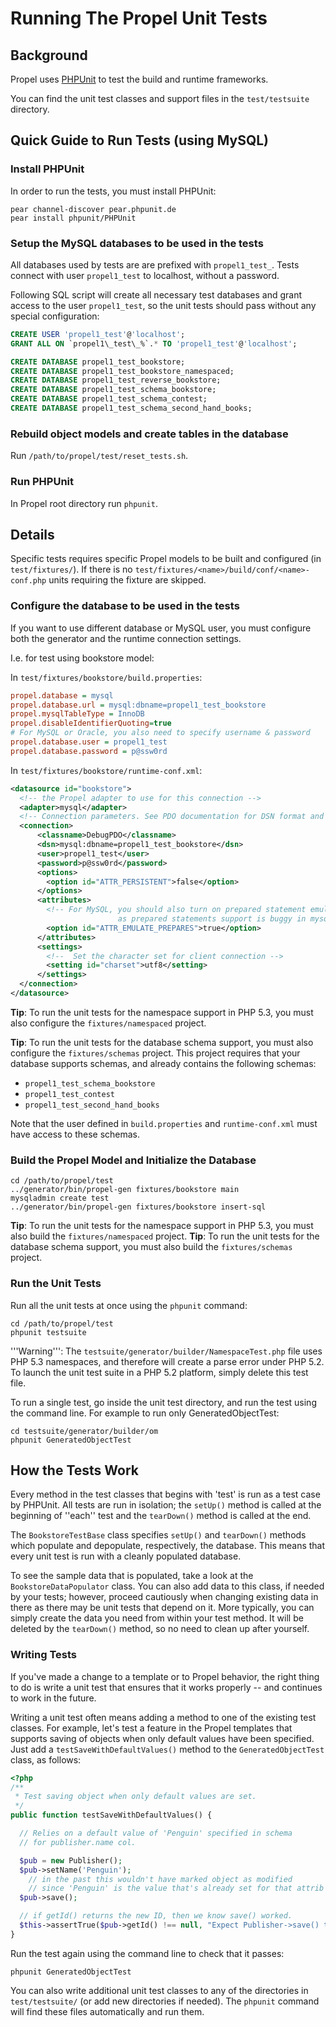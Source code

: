 # Running The Propel Unit Tests #

## Background ##

Propel uses [PHPUnit](http://www.phpunit.de) to test the build and runtime frameworks.

You can find the unit test classes and support files in the `test/testsuite` directory.

## Quick Guide to Run Tests (using MySQL) ##
### Install PHPUnit ###

In order to run the tests, you must install PHPUnit:
```
pear channel-discover pear.phpunit.de
pear install phpunit/PHPUnit
```

### Setup the MySQL databases to be used in the tests ###

All databases used by tests are are prefixed with `propel1_test_`.
Tests connect with user `propel1_test` to localhost, without a password.

Following SQL script will create all necessary test databases and grant
access to the user `propel1_test`, so the unit tests should pass without any
special configuration:

```sql
CREATE USER 'propel1_test'@'localhost';
GRANT ALL ON `propel1\_test\_%`.* TO 'propel1_test'@'localhost';

CREATE DATABASE propel1_test_bookstore;
CREATE DATABASE propel1_test_bookstore_namespaced;
CREATE DATABASE propel1_test_reverse_bookstore;
CREATE DATABASE propel1_test_schema_bookstore;
CREATE DATABASE propel1_test_schema_contest;
CREATE DATABASE propel1_test_schema_second_hand_books;
```

### Rebuild object models and create tables in the database ###
Run `/path/to/propel/test/reset_tests.sh`.

### Run PHPUnit ###
In Propel root directory run `phpunit`.

## Details ##

Specific tests requires specific Propel models to be built and configured
(in `test/fixtures/`). If there is no
`test/fixtures/<name>/build/conf/<name>-conf.php` units requiring the fixture
are skipped.

### Configure the database to be used in the tests ###

If you want to use different database or MySQL user,
you must configure both the generator and the runtime connection settings.

I.e. for test using bookstore model:

In `test/fixtures/bookstore/build.properties`:
```ini
propel.database = mysql
propel.database.url = mysql:dbname=propel1_test_bookstore
propel.mysqlTableType = InnoDB
propel.disableIdentifierQuoting=true
# For MySQL or Oracle, you also need to specify username & password
propel.database.user = propel1_test
propel.database.password = p@ssw0rd
```

In `test/fixtures/bookstore/runtime-conf.xml`:
```xml
<datasource id="bookstore">
  <!-- the Propel adapter to use for this connection -->
  <adapter>mysql</adapter>
  <!-- Connection parameters. See PDO documentation for DSN format and available option constants. -->
  <connection>
      <classname>DebugPDO</classname>
      <dsn>mysql:dbname=propel1_test_bookstore</dsn>
      <user>propel1_test</user>
      <password>p@ssw0rd</password>
      <options>
        <option id="ATTR_PERSISTENT">false</option>
      </options>
      <attributes>
        <!-- For MySQL, you should also turn on prepared statement emulation,
                        as prepared statements support is buggy in mysql driver -->
        <option id="ATTR_EMULATE_PREPARES">true</option>
      </attributes>
      <settings>
        <!--  Set the character set for client connection -->
        <setting id="charset">utf8</setting>
      </settings>
  </connection>
</datasource>
```

**Tip**: To run the unit tests for the namespace support in PHP 5.3,
you must also configure the `fixtures/namespaced` project.

**Tip**: To run the unit tests for the database schema support,
you must also configure the `fixtures/schemas` project.
This project requires that your database supports schemas,
and already contains the following schemas:
- `propel1_test_schema_bookstore`
- `propel1_test_contest`
- `propel1_test_second_hand_books`

Note that the user defined in `build.properties` and `runtime-conf.xml` must
have access to these schemas.

### Build the Propel Model and Initialize the Database ###

```
cd /path/to/propel/test
../generator/bin/propel-gen fixtures/bookstore main
mysqladmin create test
../generator/bin/propel-gen fixtures/bookstore insert-sql
```

**Tip**: To run the unit tests for the namespace support in PHP 5.3,
you must also build the `fixtures/namespaced` project.
**Tip**: To run the unit tests for the database schema support,
you must also build the `fixtures/schemas` project.

### Run the Unit Tests ###

Run all the unit tests at once using the `phpunit` command:
```
cd /path/to/propel/test
phpunit testsuite
```

'''Warning''': The `testsuite/generator/builder/NamespaceTest.php` file uses
PHP 5.3 namespaces, and therefore will create a parse error under PHP 5.2.
To launch the unit test suite in a PHP 5.2 platform, simply delete this test file.

To run a single test, go inside the unit test directory, and run the test using
the command line. For example to run only GeneratedObjectTest:

```
cd testsuite/generator/builder/om
phpunit GeneratedObjectTest
```

## How the Tests Work ##

Every method in the test classes that begins with 'test' is run as a test case
by PHPUnit. All tests are run in isolation; the `setUp()` method is called at
the beginning of ''each'' test and the `tearDown()` method is called at the end.

The `BookstoreTestBase` class specifies `setUp()` and `tearDown()` methods which
populate and depopulate, respectively, the database.  This means that every unit
test is run with a cleanly populated database.

To see the sample data that is populated, take a look at the
`BookstoreDataPopulator` class. You can also add data to this class, if needed
by your tests; however, proceed cautiously when changing existing data in there
as there may be unit tests that depend on it. More typically, you can simply
create the data you need from within your test method. It will be deleted by
the `tearDown()` method, so no need to clean up after yourself.

### Writing Tests ###

If you've made a change to a template or to Propel behavior, the right thing to
do is write a unit test that ensures that it works properly -- and continues to
work in the future.

Writing a unit test often means adding a method to one of the existing test
classes. For example, let's test a feature in the Propel templates that supports
saving of objects when only default values have been specified. Just add a
`testSaveWithDefaultValues()` method to the `GeneratedObjectTest` class, as follows:

```php
<?php
/**
 * Test saving object when only default values are set.
 */
public function testSaveWithDefaultValues() {

  // Relies on a default value of 'Penguin' specified in schema
  // for publisher.name col.

  $pub = new Publisher();
  $pub->setName('Penguin');
    // in the past this wouldn't have marked object as modified
    // since 'Penguin' is the value that's already set for that attrib
  $pub->save();

  // if getId() returns the new ID, then we know save() worked.
  $this->assertTrue($pub->getId() !== null, "Expect Publisher->save() to work  with only default values.");
}
```

Run the test again using the command line to check that it passes:

```
phpunit GeneratedObjectTest
```

You can also write additional unit test classes to any of the directories in
`test/testsuite/` (or add new directories if needed). The `phpunit` command will
find these files automatically and run them.
